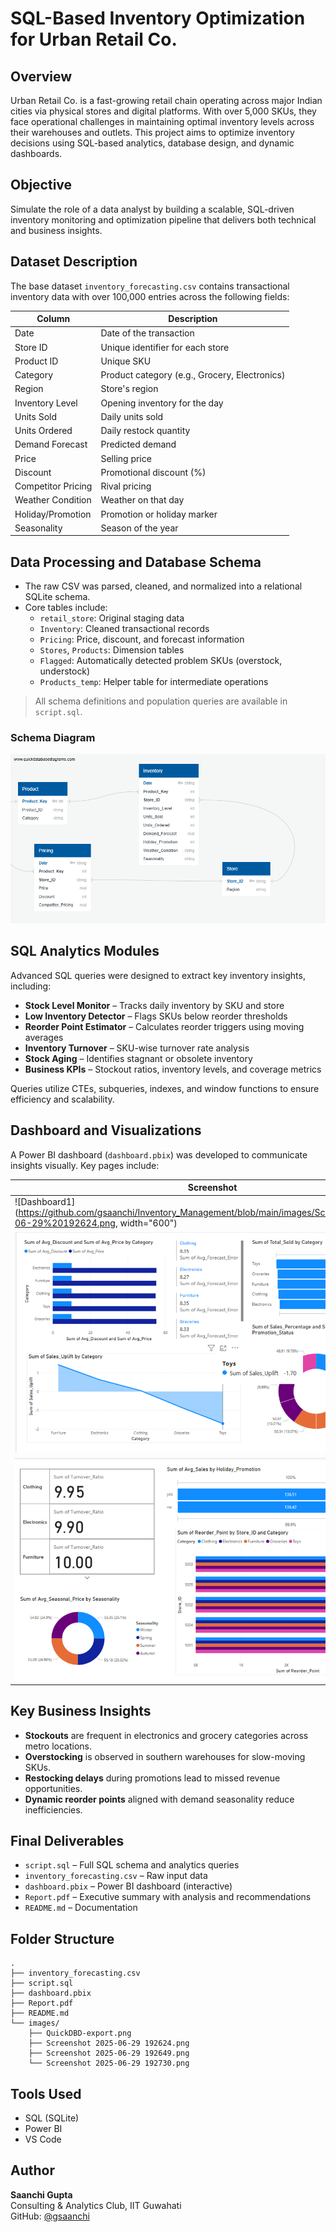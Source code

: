 
# SQL-Based Inventory Optimization for Urban Retail Co.

## Overview

Urban Retail Co. is a fast-growing retail chain operating across major Indian cities via physical stores and digital platforms. With over 5,000 SKUs, they face operational challenges in maintaining optimal inventory levels across their warehouses and outlets. This project aims to optimize inventory decisions using SQL-based analytics, database design, and dynamic dashboards.

## Objective

Simulate the role of a data analyst by building a scalable, SQL-driven inventory monitoring and optimization pipeline that delivers both technical and business insights.

## Dataset Description

The base dataset `inventory_forecasting.csv` contains transactional inventory data with over 100,000 entries across the following fields:

| Column               | Description                                          |
|----------------------|------------------------------------------------------|
| Date                | Date of the transaction                               |
| Store ID            | Unique identifier for each store                     |
| Product ID          | Unique SKU                                            |
| Category            | Product category (e.g., Grocery, Electronics)        |
| Region              | Store's region                                        |
| Inventory Level     | Opening inventory for the day                        |
| Units Sold          | Daily units sold                                      |
| Units Ordered       | Daily restock quantity                                |
| Demand Forecast     | Predicted demand                                      |
| Price               | Selling price                                         |
| Discount            | Promotional discount (%)                              |
| Competitor Pricing  | Rival pricing                                         |
| Weather Condition   | Weather on that day                                   |
| Holiday/Promotion   | Promotion or holiday marker                           |
| Seasonality         | Season of the year                                    |

## Data Processing and Database Schema

- The raw CSV was parsed, cleaned, and normalized into a relational SQLite schema.
- Core tables include:
  - `retail_store`: Original staging data
  - `Inventory`: Cleaned transactional records
  - `Pricing`: Price, discount, and forecast information
  - `Stores`, `Products`: Dimension tables
  - `Flagged`: Automatically detected problem SKUs (overstock, understock)
  - `Products_temp`: Helper table for intermediate operations

> All schema definitions and population queries are available in `script.sql`.

### Schema Diagram

![Schema Diagram](https://github.com/gsaanchi/Inventory_Management/blob/main/images/QuickDBD-export.png)

## SQL Analytics Modules

Advanced SQL queries were designed to extract key inventory insights, including:

- **Stock Level Monitor** – Tracks daily inventory by SKU and store
- **Low Inventory Detector** – Flags SKUs below reorder thresholds
- **Reorder Point Estimator** – Calculates reorder triggers using moving averages
- **Inventory Turnover** – SKU-wise turnover rate analysis
- **Stock Aging** – Identifies stagnant or obsolete inventory
- **Business KPIs** – Stockout ratios, inventory levels, and coverage metrics

Queries utilize CTEs, subqueries, indexes, and window functions to ensure efficiency and scalability.

## Dashboard and Visualizations

A Power BI dashboard (`dashboard.pbix`) was developed to communicate insights visually. Key pages include:

| Screenshot | Description |
|-----------|-------------|
| ![Dashboard1](https://github.com/gsaanchi/Inventory_Management/blob/main/images/Screenshot%202025-06-29%20192624.png, width="600") | **Overview**: Daily sales vs inventory, overall trends |
| ![Dashboard2](https://github.com/gsaanchi/Inventory_Management/blob/main/images/Screenshot%202025-06-29%20192649.png) | **Categorical View**: Overstock/stockout distribution |
| ![Dashboard3](https://github.com/gsaanchi/Inventory_Management/blob/main/images/Screenshot%202025-06-29%20192730.png) | **Forecasting**: Promo uplift, forecast vs actual demand |

## Key Business Insights

- **Stockouts** are frequent in electronics and grocery categories across metro locations.
- **Overstocking** is observed in southern warehouses for slow-moving SKUs.
- **Restocking delays** during promotions lead to missed revenue opportunities.
- **Dynamic reorder points** aligned with demand seasonality reduce inefficiencies.

## Final Deliverables

- `script.sql` – Full SQL schema and analytics queries
- `inventory_forecasting.csv` – Raw input data
- `dashboard.pbix` – Power BI dashboard (interactive)
- `Report.pdf` – Executive summary with analysis and recommendations
- `README.md` – Documentation

## Folder Structure

```
.
├── inventory_forecasting.csv
├── script.sql
├── dashboard.pbix
├── Report.pdf
├── README.md
└── images/
    ├── QuickDBD-export.png
    ├── Screenshot 2025-06-29 192624.png
    ├── Screenshot 2025-06-29 192649.png
    └── Screenshot 2025-06-29 192730.png
```

## Tools Used

- SQL (SQLite)
- Power BI
- VS Code

## Author

**Saanchi Gupta**  
Consulting & Analytics Club, IIT Guwahati  
GitHub: [@gsaanchi](https://github.com/gsaanchi)
